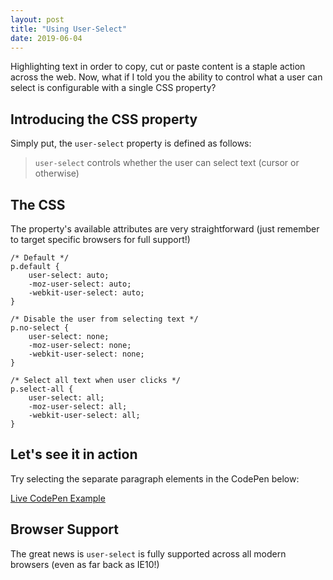 ```yaml
---
layout: post
title: "Using User-Select"
date: 2019-06-04
---
```



Highlighting text in order to copy, cut or paste content is a staple action across the web. Now, what if I told you the ability to control what a user can select is configurable with a single CSS property?

## Introducing the CSS property

Simply put, the `user-select` property is defined as follows:

> `user-select` controls whether the user can select text (cursor or otherwise)

## The CSS

The property's available attributes are very straightforward (just remember to target specific browsers for full support!)


    /* Default */
    p.default {
        user-select: auto;
        -moz-user-select: auto;
        -webkit-user-select: auto;
    }
    
    /* Disable the user from selecting text */
    p.no-select {
        user-select: none;
        -moz-user-select: none;
        -webkit-user-select: none;
    }
    
    /* Select all text when user clicks */
    p.select-all {
        user-select: all;
        -moz-user-select: all;
        -webkit-user-select: all;
    }


## Let's see it in action

Try selecting the separate paragraph elements in the CodePen below:

[Live CodePen Example](https://codepen.io/bradleytaunt/pen/QRooZp/)

## Browser Support

The great news is `user-select` is fully supported across all modern browsers (even as far back as IE10!)
